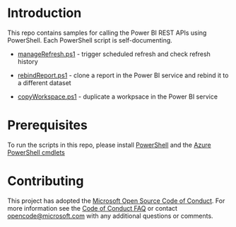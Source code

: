 # Introduction

This repo contains samples for calling the Power BI REST APIs using PowerShell. Each PowerShell script is self-documenting.

* [manageRefresh.ps1](https://github.com/Azure-Samples/powerbi-powershell/blob/master/manageRefresh.ps1) - trigger scheduled refresh and check refresh history

* [rebindReport.ps1](https://github.com/Azure-Samples/powerbi-powershell/blob/master/rebindReport.ps1) - clone a report in the Power BI service and rebind it to a different dataset

* [copyWorkspace.ps1](https://github.com/Azure-Samples/powerbi-powershell/blob/master/copyWorkspace.ps1) - duplicate a workpsace in the Power BI service 


# Prerequisites

To run the scripts in this repo, please install [PowerShell](https://msdn.microsoft.com/en-us/powershell/scripting/setup/installing-windows-powershell) and the [Azure PowerShell cmdlets](https://aka.ms/webpi-azps)

# Contributing

This project has adopted the [Microsoft Open Source Code of Conduct](https://opensource.microsoft.com/codeofconduct/). For more information see the [Code of Conduct FAQ](https://opensource.microsoft.com/codeofconduct/faq/) or contact [opencode@microsoft.com](mailto:opencode@microsoft.com) with any additional questions or comments.
